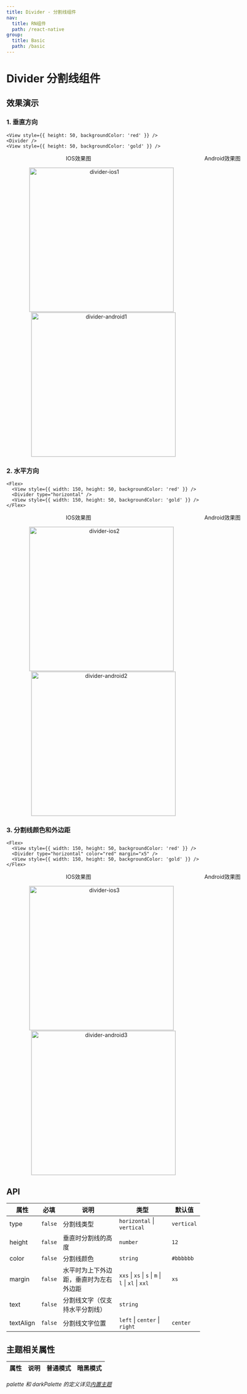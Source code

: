 ```yaml
---
title: Divider - 分割线组件
nav:
  title: RN组件
  path: /react-native
group:
  title: Basic
  path: /basic
---
```


# Divider 分割线组件

## 效果演示

### 1. 垂直方向

```tsx | pure
<View style={{ height: 50, backgroundColor: 'red' }} />
<Divider />
<View style={{ height: 50, backgroundColor: 'gold' }} />
```

<center>
  <div style="display:flex; width: 750px">
    <div style="width: 375px;">IOS效果图</div>
    <div style="width: 375px;">Android效果图</div>
  </div>
</center>
<center>
  <figure>
    <img
      alt="divider-ios1"
      src="https://td-dev-public.oss-cn-hangzhou.aliyuncs.com/maoyes-app/1607504615783880351.png"
      style="width: 375px; margin-right: 10px; border: 1px solid #ddd;"
    />
    <img
      alt="divider-android1"
      src="https://td-dev-public.oss-cn-hangzhou.aliyuncs.com/maoyes-app/1609142109636093905.png"
      style="width: 375px; border: 1px solid #ddd;"
    />
  </figure>
</center>

### 2. 水平方向

```tsx | pure
<Flex>
  <View style={{ width: 150, height: 50, backgroundColor: 'red' }} />
  <Divider type="horizontal" />
  <View style={{ width: 150, height: 50, backgroundColor: 'gold' }} />
</Flex>
```

<center>
  <div style="display:flex; width: 750px">
    <div style="width: 375px;">IOS效果图</div>
    <div style="width: 375px;">Android效果图</div>
  </div>
</center>
<center>
  <figure>
    <img
      alt="divider-ios2"
      src="https://td-dev-public.oss-cn-hangzhou.aliyuncs.com/maoyes-app/1607505755816802599.png"
      style="width: 375px; margin-right: 10px; border: 1px solid #ddd;"
    />
    <img
      alt="divider-android2"
      src="https://td-dev-public.oss-cn-hangzhou.aliyuncs.com/maoyes-app/1609142114900384432.png"
      style="width: 375px; border: 1px solid #ddd;"
    />
  </figure>
</center>

### 3. 分割线颜色和外边距

```tsx | pure
<Flex>
  <View style={{ width: 150, height: 50, backgroundColor: 'red' }} />
  <Divider type="horizontal" color="red" margin="x5" />
  <View style={{ width: 150, height: 50, backgroundColor: 'gold' }} />
</Flex>
```

<center>
  <div style="display:flex; width: 750px">
    <div style="width: 375px;">IOS效果图</div>
    <div style="width: 375px;">Android效果图</div>
  </div>
</center>
<center>
  <figure>
    <img
      alt="divider-ios3"
      src="https://td-dev-public.oss-cn-hangzhou.aliyuncs.com/maoyes-app/1607505847133022201.png"
      style="width: 375px; margin-right: 10px; border: 1px solid #ddd;"
    />
    <img
      alt="divider-android3"
      src="https://td-dev-public.oss-cn-hangzhou.aliyuncs.com/maoyes-app/1609142119059018489.png"
      style="width: 375px; border: 1px solid #ddd;"
    />
  </figure>
</center>

## API

| 属性 | 必填 | 说明 | 类型 | 默认值 |
| --- | --- | --- | --- | --- |
| type | `false` | 分割线类型 | `horizontal` \| `vertical` | `vertical` |
| height | `false` | 垂直时分割线的高度 | `number` | `12` |
| color | `false` | 分割线颜色 | `string` | `#bbbbbb` |
| margin | `false` | 水平时为上下外边距，垂直时为左右外边距 | `xxs` \| `xs` \| `s` \| `m` \| `l` \| `xl` \| `xxl` | `xs` |
| text | `false` | 分割线文字（仅支持水平分割线） | `string` |  |
| textAlign | `false` | 分割线文字位置 | `left` \| `center` \| `right` | `center` |

## 主题相关属性

| 属性 | 说明 | 普通模式 | 暗黑模式 |
| ---- | ---- | -------- | -------- |

_palette 和 darkPalette 的定义详见[内置主题](/react-native/theme)_
